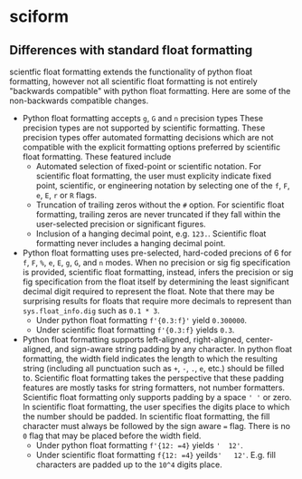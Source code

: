 # sciform

## Differences with standard float formatting

scientfic float formatting extends the functionality of python float 
formatting, however not all scientific float formatting is not entirely 
"backwards compatible" with python float formatting. Here are some of
the non-backwards compatible changes.

- Python float formatting accepts `g`, `G` and `n` precision types
  These precision types are not supported by scientific formatting.
  These precision types offer automated formatting decisions which are
  not compatible with the explicit formatting options preferred by
  scientific float formatting. These featured include
    - Automated selection of fixed-point or scientific notation. For 
      scientific float formatting, the user must explicity indicate
      fixed point, scientific, or engineering notation by selecting one
      of the `f`, `F`, `e`, `E`, `r` or `R` flags.
    - Truncation of trailing zeros without the `#` option. For
      scientific float formatting, trailing zeros are never truncated if
      they fall within the user-selected precision or significant 
      figures.
    - Inclusion of a hanging decimal point, e.g. `123.`. Scientific
      float formatting never includes a hanging decimal point.
- Python float formatting uses pre-selected, hard-coded precions of 6 for
  `f`, `F`, `%`, `e`, `E`, `g`, `G`, and `n` modes. When no precision or
  sig fig specification is provided, scientific float formatting,
  instead, infers the precision or sig fig specification from the float
  itself by determining the least significant decimal digit required to 
  represent the float. Note that there may be surprising results for 
  floats that require more decimals to represent than 
  `sys.float_info.dig` such as `0.1 * 3`.
  - Under python float formatting `f'{0.3:f}'` yield `0.300000`.
  - Under scientific float formatting `f'{0.3:f}` yields `0.3`.
- Python float formatting supports left-aligned, right-aligned, 
  center-aligned, and sign-aware string padding by any character. In 
  python float formatting, the width field indicates the length to which 
  the resulting string (including all punctuation such as `+`, `-`, `.`, 
  `e`, etc.) should be filled to. Scientific float formatting takes the
  perspective that these padding features are mostly tasks for string
  formatters, not number formatters. Scientific float formatting only
  supports padding by a space `' '` or zero. In scientific float
  formatting, the user specifies the digits place to which the number
  should be padded. In scientific float formatting, the fill character 
  must always be followed by the sign aware `=` flag. There is no `0` 
  flag that may be placed before the width field.
  - Under python float formatting `f'{12: =4}` yields `'  12'`.
  - Under scientific float formatting `f{12: =4}` yeilds`'   12'`. E.g.
    fill characters are padded up to the `10^4` digits place.